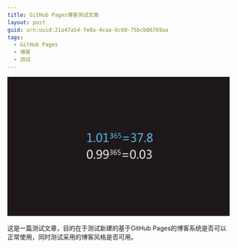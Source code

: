 ```yaml
---
title: GitHub Pages博客测试文章
layout: post
guid: urn:uuid:21a47a54-fe0a-4caa-bc60-75bcb06769aa
tags:
  - GitHub Pages
  - 博客
  - 测试
---
```


<span class="img-900">![](/media/files/2013/04/02/fighting.jpg "每天努力")</span>

这是一篇测试文章，目的在于测试新建的基于GitHub Pages的博客系统是否可以正常使用，同时测试采用的博客风格是否可用。